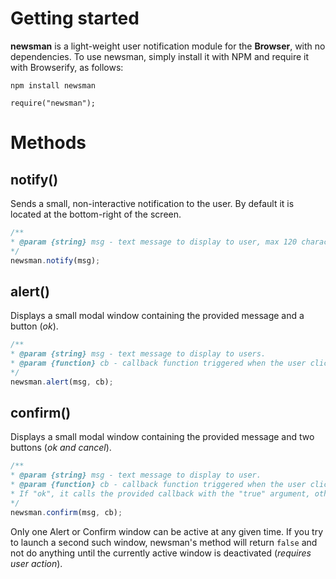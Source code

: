 Getting started
=
**newsman** is a light-weight user notification module for the **Browser**, with no dependencies.
To use newsman, simply install it with NPM and require it with Browserify, as follows:
```
npm install newsman
```

```
require("newsman");
```

Methods
==

notify()
--
Sends a small, non-interactive notification to the user. By default it is located at the bottom-right of the screen.
```js
/**
* @param {string} msg - text message to display to user, max 120 characters.
*/
newsman.notify(msg);
```

alert()
--
Displays a small modal window containing the provided message and a button (*ok*).
```js
/**
* @param {string} msg - text message to display to users.
* @param {function} cb - callback function triggered when the user clicks the button.
*/
newsman.alert(msg, cb);
```

confirm()
--
Displays a small modal window containing the provided message and two buttons (*ok and cancel*).
```js
/**
* @param {string} msg - text message to display to user.
* @param {function} cb - callback function triggered when the user clicks one of the buttons.
* If "ok", it calls the provided callback with the "true" argument, otherwise "false".
*/
newsman.confirm(msg, cb);
```

Only one Alert or Confirm window can be active at any given time. If you try to launch a second such window, newsman's method will return `false` and not do anything until the currently active window is deactivated (*requires user action*).
